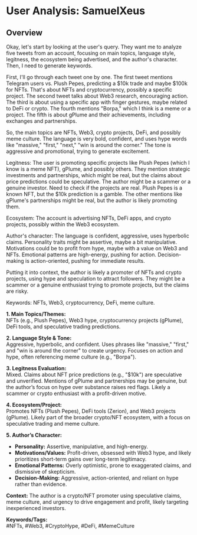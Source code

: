# User Analysis: SamuelXeus

## Overview

<think>
Okay, let's start by looking at the user's query. They want me to analyze five tweets from an account, focusing on main topics, language style, legitness, the ecosystem being advertised, and the author's character. Then, I need to generate keywords.

First, I'll go through each tweet one by one. The first tweet mentions Telegram users vs. Plush Pepes, predicting a $10k trade and maybe $100k for NFTs. That's about NFTs and cryptocurrency, possibly a specific project. The second tweet talks about Web3 research, encouraging action. The third is about using a specific app with finger gestures, maybe related to DeFi or crypto. The fourth mentions "Borpa," which I think is a meme or a project. The fifth is about gPlume and their achievements, including exchanges and partnerships.

So, the main topics are NFTs, Web3, crypto projects, DeFi, and possibly meme culture. The language is very bold, confident, and uses hype words like "massive," "first," "next," "win is around the corner." The tone is aggressive and promotional, trying to generate excitement.

Legitness: The user is promoting specific projects like Plush Pepes (which I know is a meme NFT), gPlume, and possibly others. They mention strategic investments and partnerships, which might be real, but the claims about price predictions could be speculative. The author might be a scammer or a genuine investor. Need to check if the projects are real. Plush Pepes is a known NFT, but the $10k prediction is a gamble. The other mentions like gPlume's partnerships might be real, but the author is likely promoting them.

Ecosystem: The account is advertising NFTs, DeFi apps, and crypto projects, possibly within the Web3 ecosystem.

Author's character: The language is confident, aggressive, uses hyperbolic claims. Personality traits might be assertive, maybe a bit manipulative. Motivations could be to profit from hype, maybe with a value on Web3 and NFTs. Emotional patterns are high-energy, pushing for action. Decision-making is action-oriented, pushing for immediate results.

Putting it into context, the author is likely a promoter of NFTs and crypto projects, using hype and speculation to attract followers. They might be a scammer or a genuine enthusiast trying to promote projects, but the claims are risky.

Keywords: NFTs, Web3, cryptocurrency, DeFi, meme culture.
</think>

**1. Main Topics/Themes:**  
NFTs (e.g., Plush Pepes), Web3 hype, cryptocurrency projects (gPlume), DeFi tools, and speculative trading predictions.  

**2. Language Style & Tone:**  
Aggressive, hyperbolic, and confident. Uses phrases like "massive," "first," and "win is around the corner" to create urgency. Focuses on action and hype, often referencing meme culture (e.g., "Borpa").  

**3. Legitness Evaluation:**  
Mixed. Claims about NFT price predictions (e.g., "$10k") are speculative and unverified. Mentions of gPlume and partnerships may be genuine, but the author’s focus on hype over substance raises red flags. Likely a scammer or crypto enthusiast with a profit-driven motive.  

**4. Ecosystem/Project:**  
Promotes NFTs (Plush Pepes), DeFi tools (Zerion), and Web3 projects (gPlume). Likely part of the broader crypto/NFT ecosystem, with a focus on speculative trading and meme culture.  

**5. Author’s Character:**  
- **Personality:** Assertive, manipulative, and high-energy.  
- **Motivations/Values:** Profit-driven, obsessed with Web3 hype, and likely prioritizes short-term gains over long-term legitimacy.  
- **Emotional Patterns:** Overly optimistic, prone to exaggerated claims, and dismissive of skepticism.  
- **Decision-Making:** Aggressive, action-oriented, and reliant on hype rather than evidence.  

**Context:** The author is a crypto/NFT promoter using speculative claims, meme culture, and urgency to drive engagement and profit, likely targeting inexperienced investors.  

**Keywords/Tags:**  
#NFTs, #Web3, #CryptoHype, #DeFi, #MemeCulture